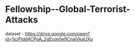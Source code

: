 # Fellowship--Global-Terrorist-Attacks
dataset - https://drive.google.com/open?id=1iciPIdd4CPpA_2gEcqyIw9CnaiVkaUXu
